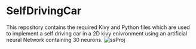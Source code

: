 # SelfDrivingCar
This repository contains the required Kivy and Python files which are used to implement a self driving car in a 2D kivy enivronment using an artificial neural Network containing 30 neurons.
![ssProj](https://user-images.githubusercontent.com/78615172/124349984-8a6dbd80-dc0f-11eb-85e8-463895cd6907.png)
